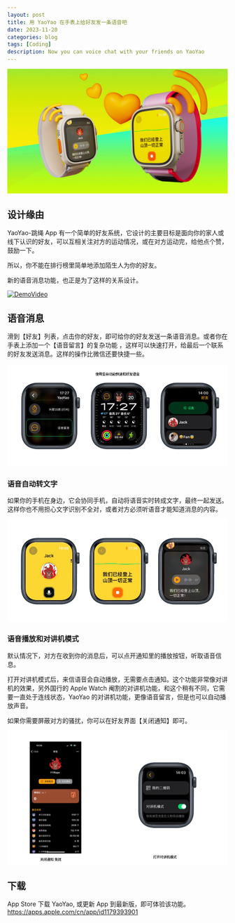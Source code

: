 ```yaml
---
layout: post
title: 用 YaoYao 在手表上给好友发一条语音吧
date: 2023-11-20
categories: blog
tags: [Coding]
description: Now you can voice chat with your friends on YaoYao
---
```


![Banner](/img/post/1120/voicemsg_banner.jpg)

## 设计缘由

YaoYao-跳绳 App 有一个简单的好友系统，它设计的主要目标是面向你的家人或线下认识的好友，可以互相关注对方的运动情况，或在对方运动完，给他点个赞，鼓励一下。

所以，你不能在排行榜里简单地添加陌生人为你的好友。

新的语音消息功能，也正是为了这样的关系设计。



[![DemoVideo](https://i0.hdslb.com/bfs/archive/6cf5b4539cdd96f9c4eb44a1d718ce209c7f3b60.jpg)](https://www.bilibili.com/video/BV1tC4y117wh/?vd_source=2f66e6710d0f4e540d4d3e90ae1fc174 "CameraMaster")

## 语音消息

滑到【好友】列表，点击你的好友，即可给你的好友发送一条语音消息。或者你在手表上添加一个【语音留言】的复杂功能 ，这样可以快速打开，给最后一个联系的好友发送消息。这样的操作比微信还要快捷一些。

![VoiceMessage1](/img/post/1120/msg1.jpg)

### 语音自动转文字
如果你的手机在身边，它会协同手机，自动将语音实时转成文字，最终一起发送。 这样你也不用担心文字识别不全对，或者对方必须听语音才能知道消息的内容。

![VoiceMessage2](/img/post/1120/msg2.jpg)


###  语音播放和对讲机模式
默认情况下，对方在收到你的消息后，可以点开通知里的播放按钮，听取语音信息。

打开对讲机模式后，来信语音会自动播放，无需要点击通知。这个功能非常像对讲机的效果，另外国行的 Apple Watch 阉割的对讲机功能，和这个稍有不同，它需要一直处于连线状态，YaoYao 的对讲机功能，更像语音留言，但是也可以自动播放声音。

如果你需要屏蔽对方的骚扰，你可以在好友界面【关闭通知】即可。

![VoiceMessage3](/img/post/1120/msg3.jpg)


## 下载
App Store 下载 YaoYao, 或更新 App 到最新版，即可体验该功能。
https://apps.apple.com/cn/app/id1179393901
